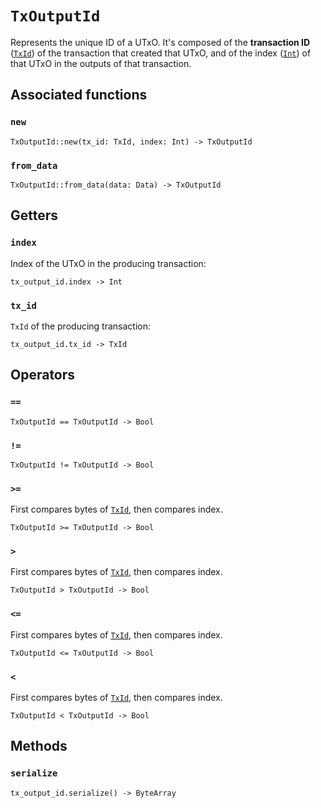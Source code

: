 # `TxOutputId`

Represents the unique ID of a UTxO. It's composed of the **transaction ID** ([`TxId`](./txid.md)) of the transaction that created that UTxO, and of the index ([`Int`](./int.md)) of that UTxO in the outputs of that transaction.

## Associated functions

### `new`

```helios
TxOutputId::new(tx_id: TxId, index: Int) -> TxOutputId
```

### `from_data`

```helios
TxOutputId::from_data(data: Data) -> TxOutputId
```

## Getters

### `index`

Index of the UTxO in the producing transaction:

```helios
tx_output_id.index -> Int
```

### `tx_id`

`TxId` of the producing transaction:

```helios
tx_output_id.tx_id -> TxId
```

## Operators

### `==`

```helios
TxOutputId == TxOutputId -> Bool
```

### `!=`

```helios
TxOutputId != TxOutputId -> Bool
```

### `>=`

First compares bytes of [`TxId`](./txid.md), then compares index.

```helios
TxOutputId >= TxOutputId -> Bool
```

### `>`

First compares bytes of [`TxId`](./txid.md), then compares index.

```helios
TxOutputId > TxOutputId -> Bool
```

### `<=`

First compares bytes of [`TxId`](./txid.md), then compares index.

```helios
TxOutputId <= TxOutputId -> Bool
```

### `<`

First compares bytes of [`TxId`](./txid.md), then compares index.

```helios
TxOutputId < TxOutputId -> Bool
```

## Methods

### `serialize`

```helios
tx_output_id.serialize() -> ByteArray
```